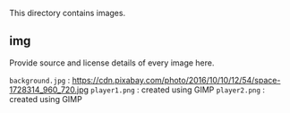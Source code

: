 This directory contains images.

img
------
Provide source and license details of every image here.

`background.jpg` : https://cdn.pixabay.com/photo/2016/10/10/12/54/space-1728314_960_720.jpg
`player1.png` : created using GIMP
`player2.png` : created using GIMP
